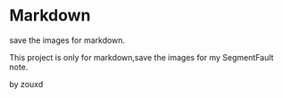 # Markdown

save the images for markdown.

This project is only for markdown,save the images for my SegmentFault note.

by zouxd
